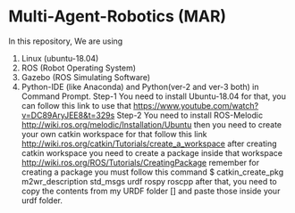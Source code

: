 # Multi-Agent-Robotics (MAR)
In this repository, We are using 
1. Linux (ubuntu-18.04)
2. ROS (Robot Operating System)
3. Gazebo (ROS Simulating Software)
4. Python-IDE (like Anaconda) and Python(ver-2 and ver-3 both) in Command Prompt.
Step-1
You need to install Ubuntu-18.04
for that, you can follow this link to use that
https://www.youtube.com/watch?v=DC89AryJEE8&t=329s
Step-2
You need to install ROS-Melodic
http://wiki.ros.org/melodic/Installation/Ubuntu
then you need to create your own catkin workspace
for that follow this link
http://wiki.ros.org/catkin/Tutorials/create_a_workspace
after creating catkin workspace you need to create a package inside that workspace
http://wiki.ros.org/ROS/Tutorials/CreatingPackage
remember for creating a package you must follow this command
$ catkin_create_pkg m2wr_description std_msgs urdf rospy roscpp
after that, you need to copy the contents from my URDF folder []  and paste those inside your urdf folder.
